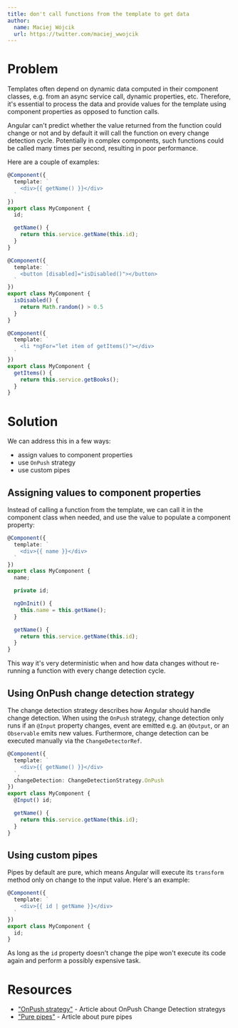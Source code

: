 ```yaml
---
title: don't call functions from the template to get data
author:
  name: Maciej Wójcik
  url: https://twitter.com/maciej_wwojcik
---
```


# Problem

Templates often depend on dynamic data computed in their component classes, e.g. from an async service call, dynamic properties, etc. Therefore, it's essential to process the data and provide values for the template using component properties as opposed to function calls.

Angular can't predict whether the value returned from the function could change or not and by default it will call the function on every change detection cycle. Potentially in complex components, such functions could be called many times per second, resulting in poor performance.

Here are a couple of examples:

```typescript
@Component({
  template: `
    <div>{{ getName() }}</div>
  `
})
export class MyComponent {
  id;

  getName() {
    return this.service.getName(this.id);
  }
}
```

```typescript
@Component({
  template: `
    <button [disabled]="isDisabled()"></button>
  `
})
export class MyComponent {
  isDisabled() {
    return Math.random() > 0.5
  }
}
```

```typescript
@Component({
  template: `
    <li *ngFor="let item of getItems()"></div>
  `
})
export class MyComponent {
  getItems() {
    return this.service.getBooks();
  }
}
```


# Solution

We can address this in a few ways:

- assign values to component properties
- use `OnPush` strategy
- use custom pipes

## Assigning values to component properties

Instead of calling a function from the template, we can call it in the component class when needed, and use the value to populate a component property:

```typescript
@Component({
  template: `
    <div>{{ name }}</div>
  `
})
export class MyComponent {
  name;

  private id;

  ngOnInit() {
    this.name = this.getName();
  }

  getName() {
    return this.service.getName(this.id);
  }
}
```

This way it's very deterministic when and how data changes without re-running a function with every change detection cycle.

## Using OnPush change detection strategy

The change detection strategy describes how Angular should handle change detection. When using the `OnPush` strategy, change detection only runs if an `@Input` property changes, event are emitted e.g. an `@Output`, or an `Observable` emits new values. Furthermore, change detection can be executed manually via the `ChangeDetectorRef`.

```typescript
@Component({
  template: `
    <div>{{ getName() }}</div>
  `,
  changeDetection: ChangeDetectionStrategy.OnPush
})
export class MyComponent {
  @Input() id;

  getName() {
    return this.service.getName(this.id);
  }
}
```

## Using custom pipes

Pipes by default are pure, which means Angular will execute its `transform` method only on change to the input value.
Here's an example:

```typescript
@Component({
  template: `
    <div>{{ id | getName }}</div>
  `
})
export class MyComponent {
  id;
}
```
As long as the `id` property doesn't change the pipe won't execute its code again and perform a possibly expensive task.

# Resources

- ["OnPush strategy"](https://blog.angular-university.io/onpush-change-detection-how-it-works/) - Article about OnPush Change Detection strategys
- ["Pure pipes"](https://indepth.dev/posts/1061/the-essential-difference-between-pure-and-impure-pipes-in-angular-and-why-that-matters) - Article about pure pipes